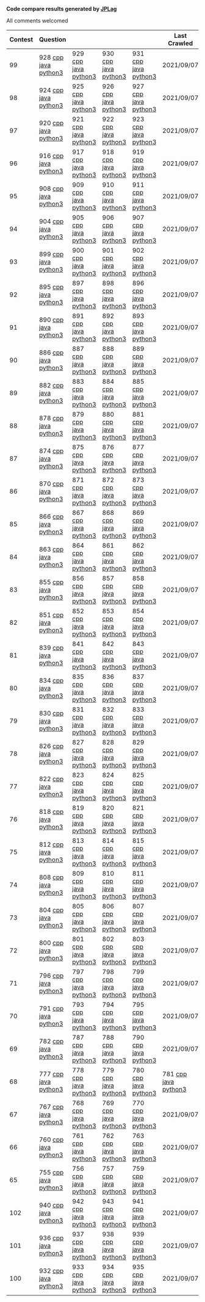 **Code compare results generated by [JPLag](https://github.com/jplag/jplag)**

All comments welcomed

|Contest|Question||||Last Crawled|
|-|-|-|-|-|-|
|99|928 [cpp](https://feiteng-gcp.github.io/leetcode_contest/JPLAGResult/99/cppResult/928/index.html) [java](https://feiteng-gcp.github.io/leetcode_contest/JPLAGResult/99/javaResult/928/index.html) [python3](https://feiteng-gcp.github.io/leetcode_contest/JPLAGResult/99/python3Result/928/index.html)|929 [cpp](https://feiteng-gcp.github.io/leetcode_contest/JPLAGResult/99/cppResult/929/index.html) [java](https://feiteng-gcp.github.io/leetcode_contest/JPLAGResult/99/javaResult/929/index.html) [python3](https://feiteng-gcp.github.io/leetcode_contest/JPLAGResult/99/python3Result/929/index.html)|930 [cpp](https://feiteng-gcp.github.io/leetcode_contest/JPLAGResult/99/cppResult/930/index.html) [java](https://feiteng-gcp.github.io/leetcode_contest/JPLAGResult/99/javaResult/930/index.html) [python3](https://feiteng-gcp.github.io/leetcode_contest/JPLAGResult/99/python3Result/930/index.html)|931 [cpp](https://feiteng-gcp.github.io/leetcode_contest/JPLAGResult/99/cppResult/931/index.html) [java](https://feiteng-gcp.github.io/leetcode_contest/JPLAGResult/99/javaResult/931/index.html) [python3](https://feiteng-gcp.github.io/leetcode_contest/JPLAGResult/99/python3Result/931/index.html)|2021/09/07|
|98|924 [cpp](https://feiteng-gcp.github.io/leetcode_contest/JPLAGResult/98/cppResult/924/index.html) [java](https://feiteng-gcp.github.io/leetcode_contest/JPLAGResult/98/javaResult/924/index.html) [python3](https://feiteng-gcp.github.io/leetcode_contest/JPLAGResult/98/python3Result/924/index.html)|925 [cpp](https://feiteng-gcp.github.io/leetcode_contest/JPLAGResult/98/cppResult/925/index.html) [java](https://feiteng-gcp.github.io/leetcode_contest/JPLAGResult/98/javaResult/925/index.html) [python3](https://feiteng-gcp.github.io/leetcode_contest/JPLAGResult/98/python3Result/925/index.html)|926 [cpp](https://feiteng-gcp.github.io/leetcode_contest/JPLAGResult/98/cppResult/926/index.html) [java](https://feiteng-gcp.github.io/leetcode_contest/JPLAGResult/98/javaResult/926/index.html) [python3](https://feiteng-gcp.github.io/leetcode_contest/JPLAGResult/98/python3Result/926/index.html)|927 [cpp](https://feiteng-gcp.github.io/leetcode_contest/JPLAGResult/98/cppResult/927/index.html) [java](https://feiteng-gcp.github.io/leetcode_contest/JPLAGResult/98/javaResult/927/index.html) [python3](https://feiteng-gcp.github.io/leetcode_contest/JPLAGResult/98/python3Result/927/index.html)|2021/09/07|
|97|920 [cpp](https://feiteng-gcp.github.io/leetcode_contest/JPLAGResult/97/cppResult/920/index.html) [java](https://feiteng-gcp.github.io/leetcode_contest/JPLAGResult/97/javaResult/920/index.html) [python3](https://feiteng-gcp.github.io/leetcode_contest/JPLAGResult/97/python3Result/920/index.html)|921 [cpp](https://feiteng-gcp.github.io/leetcode_contest/JPLAGResult/97/cppResult/921/index.html) [java](https://feiteng-gcp.github.io/leetcode_contest/JPLAGResult/97/javaResult/921/index.html) [python3](https://feiteng-gcp.github.io/leetcode_contest/JPLAGResult/97/python3Result/921/index.html)|922 [cpp](https://feiteng-gcp.github.io/leetcode_contest/JPLAGResult/97/cppResult/922/index.html) [java](https://feiteng-gcp.github.io/leetcode_contest/JPLAGResult/97/javaResult/922/index.html) [python3](https://feiteng-gcp.github.io/leetcode_contest/JPLAGResult/97/python3Result/922/index.html)|923 [cpp](https://feiteng-gcp.github.io/leetcode_contest/JPLAGResult/97/cppResult/923/index.html) [java](https://feiteng-gcp.github.io/leetcode_contest/JPLAGResult/97/javaResult/923/index.html) [python3](https://feiteng-gcp.github.io/leetcode_contest/JPLAGResult/97/python3Result/923/index.html)|2021/09/07|
|96|916 [cpp](https://feiteng-gcp.github.io/leetcode_contest/JPLAGResult/96/cppResult/916/index.html) [java](https://feiteng-gcp.github.io/leetcode_contest/JPLAGResult/96/javaResult/916/index.html) [python3](https://feiteng-gcp.github.io/leetcode_contest/JPLAGResult/96/python3Result/916/index.html)|917 [cpp](https://feiteng-gcp.github.io/leetcode_contest/JPLAGResult/96/cppResult/917/index.html) [java](https://feiteng-gcp.github.io/leetcode_contest/JPLAGResult/96/javaResult/917/index.html) [python3](https://feiteng-gcp.github.io/leetcode_contest/JPLAGResult/96/python3Result/917/index.html)|918 [cpp](https://feiteng-gcp.github.io/leetcode_contest/JPLAGResult/96/cppResult/918/index.html) [java](https://feiteng-gcp.github.io/leetcode_contest/JPLAGResult/96/javaResult/918/index.html) [python3](https://feiteng-gcp.github.io/leetcode_contest/JPLAGResult/96/python3Result/918/index.html)|919 [cpp](https://feiteng-gcp.github.io/leetcode_contest/JPLAGResult/96/cppResult/919/index.html) [java](https://feiteng-gcp.github.io/leetcode_contest/JPLAGResult/96/javaResult/919/index.html) [python3](https://feiteng-gcp.github.io/leetcode_contest/JPLAGResult/96/python3Result/919/index.html)|2021/09/07|
|95|908 [cpp](https://feiteng-gcp.github.io/leetcode_contest/JPLAGResult/95/cppResult/908/index.html) [java](https://feiteng-gcp.github.io/leetcode_contest/JPLAGResult/95/javaResult/908/index.html) [python3](https://feiteng-gcp.github.io/leetcode_contest/JPLAGResult/95/python3Result/908/index.html)|909 [cpp](https://feiteng-gcp.github.io/leetcode_contest/JPLAGResult/95/cppResult/909/index.html) [java](https://feiteng-gcp.github.io/leetcode_contest/JPLAGResult/95/javaResult/909/index.html) [python3](https://feiteng-gcp.github.io/leetcode_contest/JPLAGResult/95/python3Result/909/index.html)|910 [cpp](https://feiteng-gcp.github.io/leetcode_contest/JPLAGResult/95/cppResult/910/index.html) [java](https://feiteng-gcp.github.io/leetcode_contest/JPLAGResult/95/javaResult/910/index.html) [python3](https://feiteng-gcp.github.io/leetcode_contest/JPLAGResult/95/python3Result/910/index.html)|911 [cpp](https://feiteng-gcp.github.io/leetcode_contest/JPLAGResult/95/cppResult/911/index.html) [java](https://feiteng-gcp.github.io/leetcode_contest/JPLAGResult/95/javaResult/911/index.html) [python3](https://feiteng-gcp.github.io/leetcode_contest/JPLAGResult/95/python3Result/911/index.html)|2021/09/07|
|94|904 [cpp](https://feiteng-gcp.github.io/leetcode_contest/JPLAGResult/94/cppResult/904/index.html) [java](https://feiteng-gcp.github.io/leetcode_contest/JPLAGResult/94/javaResult/904/index.html) [python3](https://feiteng-gcp.github.io/leetcode_contest/JPLAGResult/94/python3Result/904/index.html)|905 [cpp](https://feiteng-gcp.github.io/leetcode_contest/JPLAGResult/94/cppResult/905/index.html) [java](https://feiteng-gcp.github.io/leetcode_contest/JPLAGResult/94/javaResult/905/index.html) [python3](https://feiteng-gcp.github.io/leetcode_contest/JPLAGResult/94/python3Result/905/index.html)|906 [cpp](https://feiteng-gcp.github.io/leetcode_contest/JPLAGResult/94/cppResult/906/index.html) [java](https://feiteng-gcp.github.io/leetcode_contest/JPLAGResult/94/javaResult/906/index.html) [python3](https://feiteng-gcp.github.io/leetcode_contest/JPLAGResult/94/python3Result/906/index.html)|907 [cpp](https://feiteng-gcp.github.io/leetcode_contest/JPLAGResult/94/cppResult/907/index.html) [java](https://feiteng-gcp.github.io/leetcode_contest/JPLAGResult/94/javaResult/907/index.html) [python3](https://feiteng-gcp.github.io/leetcode_contest/JPLAGResult/94/python3Result/907/index.html)|2021/09/07|
|93|899 [cpp](https://feiteng-gcp.github.io/leetcode_contest/JPLAGResult/93/cppResult/899/index.html) [java](https://feiteng-gcp.github.io/leetcode_contest/JPLAGResult/93/javaResult/899/index.html) [python3](https://feiteng-gcp.github.io/leetcode_contest/JPLAGResult/93/python3Result/899/index.html)|900 [cpp](https://feiteng-gcp.github.io/leetcode_contest/JPLAGResult/93/cppResult/900/index.html) [java](https://feiteng-gcp.github.io/leetcode_contest/JPLAGResult/93/javaResult/900/index.html) [python3](https://feiteng-gcp.github.io/leetcode_contest/JPLAGResult/93/python3Result/900/index.html)|901 [cpp](https://feiteng-gcp.github.io/leetcode_contest/JPLAGResult/93/cppResult/901/index.html) [java](https://feiteng-gcp.github.io/leetcode_contest/JPLAGResult/93/javaResult/901/index.html) [python3](https://feiteng-gcp.github.io/leetcode_contest/JPLAGResult/93/python3Result/901/index.html)|902 [cpp](https://feiteng-gcp.github.io/leetcode_contest/JPLAGResult/93/cppResult/902/index.html) [java](https://feiteng-gcp.github.io/leetcode_contest/JPLAGResult/93/javaResult/902/index.html) [python3](https://feiteng-gcp.github.io/leetcode_contest/JPLAGResult/93/python3Result/902/index.html)|2021/09/07|
|92|895 [cpp](https://feiteng-gcp.github.io/leetcode_contest/JPLAGResult/92/cppResult/895/index.html) [java](https://feiteng-gcp.github.io/leetcode_contest/JPLAGResult/92/javaResult/895/index.html) [python3](https://feiteng-gcp.github.io/leetcode_contest/JPLAGResult/92/python3Result/895/index.html)|897 [cpp](https://feiteng-gcp.github.io/leetcode_contest/JPLAGResult/92/cppResult/897/index.html) [java](https://feiteng-gcp.github.io/leetcode_contest/JPLAGResult/92/javaResult/897/index.html) [python3](https://feiteng-gcp.github.io/leetcode_contest/JPLAGResult/92/python3Result/897/index.html)|898 [cpp](https://feiteng-gcp.github.io/leetcode_contest/JPLAGResult/92/cppResult/898/index.html) [java](https://feiteng-gcp.github.io/leetcode_contest/JPLAGResult/92/javaResult/898/index.html) [python3](https://feiteng-gcp.github.io/leetcode_contest/JPLAGResult/92/python3Result/898/index.html)|896 [cpp](https://feiteng-gcp.github.io/leetcode_contest/JPLAGResult/92/cppResult/896/index.html) [java](https://feiteng-gcp.github.io/leetcode_contest/JPLAGResult/92/javaResult/896/index.html) [python3](https://feiteng-gcp.github.io/leetcode_contest/JPLAGResult/92/python3Result/896/index.html)|2021/09/07|
|91|890 [cpp](https://feiteng-gcp.github.io/leetcode_contest/JPLAGResult/91/cppResult/890/index.html) [java](https://feiteng-gcp.github.io/leetcode_contest/JPLAGResult/91/javaResult/890/index.html) [python3](https://feiteng-gcp.github.io/leetcode_contest/JPLAGResult/91/python3Result/890/index.html)|891 [cpp](https://feiteng-gcp.github.io/leetcode_contest/JPLAGResult/91/cppResult/891/index.html) [java](https://feiteng-gcp.github.io/leetcode_contest/JPLAGResult/91/javaResult/891/index.html) [python3](https://feiteng-gcp.github.io/leetcode_contest/JPLAGResult/91/python3Result/891/index.html)|892 [cpp](https://feiteng-gcp.github.io/leetcode_contest/JPLAGResult/91/cppResult/892/index.html) [java](https://feiteng-gcp.github.io/leetcode_contest/JPLAGResult/91/javaResult/892/index.html) [python3](https://feiteng-gcp.github.io/leetcode_contest/JPLAGResult/91/python3Result/892/index.html)|893 [cpp](https://feiteng-gcp.github.io/leetcode_contest/JPLAGResult/91/cppResult/893/index.html) [java](https://feiteng-gcp.github.io/leetcode_contest/JPLAGResult/91/javaResult/893/index.html) [python3](https://feiteng-gcp.github.io/leetcode_contest/JPLAGResult/91/python3Result/893/index.html)|2021/09/07|
|90|886 [cpp](https://feiteng-gcp.github.io/leetcode_contest/JPLAGResult/90/cppResult/886/index.html) [java](https://feiteng-gcp.github.io/leetcode_contest/JPLAGResult/90/javaResult/886/index.html) [python3](https://feiteng-gcp.github.io/leetcode_contest/JPLAGResult/90/python3Result/886/index.html)|887 [cpp](https://feiteng-gcp.github.io/leetcode_contest/JPLAGResult/90/cppResult/887/index.html) [java](https://feiteng-gcp.github.io/leetcode_contest/JPLAGResult/90/javaResult/887/index.html) [python3](https://feiteng-gcp.github.io/leetcode_contest/JPLAGResult/90/python3Result/887/index.html)|888 [cpp](https://feiteng-gcp.github.io/leetcode_contest/JPLAGResult/90/cppResult/888/index.html) [java](https://feiteng-gcp.github.io/leetcode_contest/JPLAGResult/90/javaResult/888/index.html) [python3](https://feiteng-gcp.github.io/leetcode_contest/JPLAGResult/90/python3Result/888/index.html)|889 [cpp](https://feiteng-gcp.github.io/leetcode_contest/JPLAGResult/90/cppResult/889/index.html) [java](https://feiteng-gcp.github.io/leetcode_contest/JPLAGResult/90/javaResult/889/index.html) [python3](https://feiteng-gcp.github.io/leetcode_contest/JPLAGResult/90/python3Result/889/index.html)|2021/09/07|
|89|882 [cpp](https://feiteng-gcp.github.io/leetcode_contest/JPLAGResult/89/cppResult/882/index.html) [java](https://feiteng-gcp.github.io/leetcode_contest/JPLAGResult/89/javaResult/882/index.html) [python3](https://feiteng-gcp.github.io/leetcode_contest/JPLAGResult/89/python3Result/882/index.html)|883 [cpp](https://feiteng-gcp.github.io/leetcode_contest/JPLAGResult/89/cppResult/883/index.html) [java](https://feiteng-gcp.github.io/leetcode_contest/JPLAGResult/89/javaResult/883/index.html) [python3](https://feiteng-gcp.github.io/leetcode_contest/JPLAGResult/89/python3Result/883/index.html)|884 [cpp](https://feiteng-gcp.github.io/leetcode_contest/JPLAGResult/89/cppResult/884/index.html) [java](https://feiteng-gcp.github.io/leetcode_contest/JPLAGResult/89/javaResult/884/index.html) [python3](https://feiteng-gcp.github.io/leetcode_contest/JPLAGResult/89/python3Result/884/index.html)|885 [cpp](https://feiteng-gcp.github.io/leetcode_contest/JPLAGResult/89/cppResult/885/index.html) [java](https://feiteng-gcp.github.io/leetcode_contest/JPLAGResult/89/javaResult/885/index.html) [python3](https://feiteng-gcp.github.io/leetcode_contest/JPLAGResult/89/python3Result/885/index.html)|2021/09/07|
|88|878 [cpp](https://feiteng-gcp.github.io/leetcode_contest/JPLAGResult/88/cppResult/878/index.html) [java](https://feiteng-gcp.github.io/leetcode_contest/JPLAGResult/88/javaResult/878/index.html) [python3](https://feiteng-gcp.github.io/leetcode_contest/JPLAGResult/88/python3Result/878/index.html)|879 [cpp](https://feiteng-gcp.github.io/leetcode_contest/JPLAGResult/88/cppResult/879/index.html) [java](https://feiteng-gcp.github.io/leetcode_contest/JPLAGResult/88/javaResult/879/index.html) [python3](https://feiteng-gcp.github.io/leetcode_contest/JPLAGResult/88/python3Result/879/index.html)|880 [cpp](https://feiteng-gcp.github.io/leetcode_contest/JPLAGResult/88/cppResult/880/index.html) [java](https://feiteng-gcp.github.io/leetcode_contest/JPLAGResult/88/javaResult/880/index.html) [python3](https://feiteng-gcp.github.io/leetcode_contest/JPLAGResult/88/python3Result/880/index.html)|881 [cpp](https://feiteng-gcp.github.io/leetcode_contest/JPLAGResult/88/cppResult/881/index.html) [java](https://feiteng-gcp.github.io/leetcode_contest/JPLAGResult/88/javaResult/881/index.html) [python3](https://feiteng-gcp.github.io/leetcode_contest/JPLAGResult/88/python3Result/881/index.html)|2021/09/07|
|87|874 [cpp](https://feiteng-gcp.github.io/leetcode_contest/JPLAGResult/87/cppResult/874/index.html) [java](https://feiteng-gcp.github.io/leetcode_contest/JPLAGResult/87/javaResult/874/index.html) [python3](https://feiteng-gcp.github.io/leetcode_contest/JPLAGResult/87/python3Result/874/index.html)|875 [cpp](https://feiteng-gcp.github.io/leetcode_contest/JPLAGResult/87/cppResult/875/index.html) [java](https://feiteng-gcp.github.io/leetcode_contest/JPLAGResult/87/javaResult/875/index.html) [python3](https://feiteng-gcp.github.io/leetcode_contest/JPLAGResult/87/python3Result/875/index.html)|876 [cpp](https://feiteng-gcp.github.io/leetcode_contest/JPLAGResult/87/cppResult/876/index.html) [java](https://feiteng-gcp.github.io/leetcode_contest/JPLAGResult/87/javaResult/876/index.html) [python3](https://feiteng-gcp.github.io/leetcode_contest/JPLAGResult/87/python3Result/876/index.html)|877 [cpp](https://feiteng-gcp.github.io/leetcode_contest/JPLAGResult/87/cppResult/877/index.html) [java](https://feiteng-gcp.github.io/leetcode_contest/JPLAGResult/87/javaResult/877/index.html) [python3](https://feiteng-gcp.github.io/leetcode_contest/JPLAGResult/87/python3Result/877/index.html)|2021/09/07|
|86|870 [cpp](https://feiteng-gcp.github.io/leetcode_contest/JPLAGResult/86/cppResult/870/index.html) [java](https://feiteng-gcp.github.io/leetcode_contest/JPLAGResult/86/javaResult/870/index.html) [python3](https://feiteng-gcp.github.io/leetcode_contest/JPLAGResult/86/python3Result/870/index.html)|871 [cpp](https://feiteng-gcp.github.io/leetcode_contest/JPLAGResult/86/cppResult/871/index.html) [java](https://feiteng-gcp.github.io/leetcode_contest/JPLAGResult/86/javaResult/871/index.html) [python3](https://feiteng-gcp.github.io/leetcode_contest/JPLAGResult/86/python3Result/871/index.html)|872 [cpp](https://feiteng-gcp.github.io/leetcode_contest/JPLAGResult/86/cppResult/872/index.html) [java](https://feiteng-gcp.github.io/leetcode_contest/JPLAGResult/86/javaResult/872/index.html) [python3](https://feiteng-gcp.github.io/leetcode_contest/JPLAGResult/86/python3Result/872/index.html)|873 [cpp](https://feiteng-gcp.github.io/leetcode_contest/JPLAGResult/86/cppResult/873/index.html) [java](https://feiteng-gcp.github.io/leetcode_contest/JPLAGResult/86/javaResult/873/index.html) [python3](https://feiteng-gcp.github.io/leetcode_contest/JPLAGResult/86/python3Result/873/index.html)|2021/09/07|
|85|866 [cpp](https://feiteng-gcp.github.io/leetcode_contest/JPLAGResult/85/cppResult/866/index.html) [java](https://feiteng-gcp.github.io/leetcode_contest/JPLAGResult/85/javaResult/866/index.html) [python3](https://feiteng-gcp.github.io/leetcode_contest/JPLAGResult/85/python3Result/866/index.html)|867 [cpp](https://feiteng-gcp.github.io/leetcode_contest/JPLAGResult/85/cppResult/867/index.html) [java](https://feiteng-gcp.github.io/leetcode_contest/JPLAGResult/85/javaResult/867/index.html) [python3](https://feiteng-gcp.github.io/leetcode_contest/JPLAGResult/85/python3Result/867/index.html)|868 [cpp](https://feiteng-gcp.github.io/leetcode_contest/JPLAGResult/85/cppResult/868/index.html) [java](https://feiteng-gcp.github.io/leetcode_contest/JPLAGResult/85/javaResult/868/index.html) [python3](https://feiteng-gcp.github.io/leetcode_contest/JPLAGResult/85/python3Result/868/index.html)|869 [cpp](https://feiteng-gcp.github.io/leetcode_contest/JPLAGResult/85/cppResult/869/index.html) [java](https://feiteng-gcp.github.io/leetcode_contest/JPLAGResult/85/javaResult/869/index.html) [python3](https://feiteng-gcp.github.io/leetcode_contest/JPLAGResult/85/python3Result/869/index.html)|2021/09/07|
|84|863 [cpp](https://feiteng-gcp.github.io/leetcode_contest/JPLAGResult/84/cppResult/863/index.html) [java](https://feiteng-gcp.github.io/leetcode_contest/JPLAGResult/84/javaResult/863/index.html) [python3](https://feiteng-gcp.github.io/leetcode_contest/JPLAGResult/84/python3Result/863/index.html)|864 [cpp](https://feiteng-gcp.github.io/leetcode_contest/JPLAGResult/84/cppResult/864/index.html) [java](https://feiteng-gcp.github.io/leetcode_contest/JPLAGResult/84/javaResult/864/index.html) [python3](https://feiteng-gcp.github.io/leetcode_contest/JPLAGResult/84/python3Result/864/index.html)|861 [cpp](https://feiteng-gcp.github.io/leetcode_contest/JPLAGResult/84/cppResult/861/index.html) [java](https://feiteng-gcp.github.io/leetcode_contest/JPLAGResult/84/javaResult/861/index.html) [python3](https://feiteng-gcp.github.io/leetcode_contest/JPLAGResult/84/python3Result/861/index.html)|862 [cpp](https://feiteng-gcp.github.io/leetcode_contest/JPLAGResult/84/cppResult/862/index.html) [java](https://feiteng-gcp.github.io/leetcode_contest/JPLAGResult/84/javaResult/862/index.html) [python3](https://feiteng-gcp.github.io/leetcode_contest/JPLAGResult/84/python3Result/862/index.html)|2021/09/07|
|83|855 [cpp](https://feiteng-gcp.github.io/leetcode_contest/JPLAGResult/83/cppResult/855/index.html) [java](https://feiteng-gcp.github.io/leetcode_contest/JPLAGResult/83/javaResult/855/index.html) [python3](https://feiteng-gcp.github.io/leetcode_contest/JPLAGResult/83/python3Result/855/index.html)|856 [cpp](https://feiteng-gcp.github.io/leetcode_contest/JPLAGResult/83/cppResult/856/index.html) [java](https://feiteng-gcp.github.io/leetcode_contest/JPLAGResult/83/javaResult/856/index.html) [python3](https://feiteng-gcp.github.io/leetcode_contest/JPLAGResult/83/python3Result/856/index.html)|857 [cpp](https://feiteng-gcp.github.io/leetcode_contest/JPLAGResult/83/cppResult/857/index.html) [java](https://feiteng-gcp.github.io/leetcode_contest/JPLAGResult/83/javaResult/857/index.html) [python3](https://feiteng-gcp.github.io/leetcode_contest/JPLAGResult/83/python3Result/857/index.html)|858 [cpp](https://feiteng-gcp.github.io/leetcode_contest/JPLAGResult/83/cppResult/858/index.html) [java](https://feiteng-gcp.github.io/leetcode_contest/JPLAGResult/83/javaResult/858/index.html) [python3](https://feiteng-gcp.github.io/leetcode_contest/JPLAGResult/83/python3Result/858/index.html)|2021/09/07|
|82|851 [cpp](https://feiteng-gcp.github.io/leetcode_contest/JPLAGResult/82/cppResult/851/index.html) [java](https://feiteng-gcp.github.io/leetcode_contest/JPLAGResult/82/javaResult/851/index.html) [python3](https://feiteng-gcp.github.io/leetcode_contest/JPLAGResult/82/python3Result/851/index.html)|852 [cpp](https://feiteng-gcp.github.io/leetcode_contest/JPLAGResult/82/cppResult/852/index.html) [java](https://feiteng-gcp.github.io/leetcode_contest/JPLAGResult/82/javaResult/852/index.html) [python3](https://feiteng-gcp.github.io/leetcode_contest/JPLAGResult/82/python3Result/852/index.html)|853 [cpp](https://feiteng-gcp.github.io/leetcode_contest/JPLAGResult/82/cppResult/853/index.html) [java](https://feiteng-gcp.github.io/leetcode_contest/JPLAGResult/82/javaResult/853/index.html) [python3](https://feiteng-gcp.github.io/leetcode_contest/JPLAGResult/82/python3Result/853/index.html)|854 [cpp](https://feiteng-gcp.github.io/leetcode_contest/JPLAGResult/82/cppResult/854/index.html) [java](https://feiteng-gcp.github.io/leetcode_contest/JPLAGResult/82/javaResult/854/index.html) [python3](https://feiteng-gcp.github.io/leetcode_contest/JPLAGResult/82/python3Result/854/index.html)|2021/09/07|
|81|839 [cpp](https://feiteng-gcp.github.io/leetcode_contest/JPLAGResult/81/cppResult/839/index.html) [java](https://feiteng-gcp.github.io/leetcode_contest/JPLAGResult/81/javaResult/839/index.html) [python3](https://feiteng-gcp.github.io/leetcode_contest/JPLAGResult/81/python3Result/839/index.html)|841 [cpp](https://feiteng-gcp.github.io/leetcode_contest/JPLAGResult/81/cppResult/841/index.html) [java](https://feiteng-gcp.github.io/leetcode_contest/JPLAGResult/81/javaResult/841/index.html) [python3](https://feiteng-gcp.github.io/leetcode_contest/JPLAGResult/81/python3Result/841/index.html)|842 [cpp](https://feiteng-gcp.github.io/leetcode_contest/JPLAGResult/81/cppResult/842/index.html) [java](https://feiteng-gcp.github.io/leetcode_contest/JPLAGResult/81/javaResult/842/index.html) [python3](https://feiteng-gcp.github.io/leetcode_contest/JPLAGResult/81/python3Result/842/index.html)|843 [cpp](https://feiteng-gcp.github.io/leetcode_contest/JPLAGResult/81/cppResult/843/index.html) [java](https://feiteng-gcp.github.io/leetcode_contest/JPLAGResult/81/javaResult/843/index.html) [python3](https://feiteng-gcp.github.io/leetcode_contest/JPLAGResult/81/python3Result/843/index.html)|2021/09/07|
|80|834 [cpp](https://feiteng-gcp.github.io/leetcode_contest/JPLAGResult/80/cppResult/834/index.html) [java](https://feiteng-gcp.github.io/leetcode_contest/JPLAGResult/80/javaResult/834/index.html) [python3](https://feiteng-gcp.github.io/leetcode_contest/JPLAGResult/80/python3Result/834/index.html)|835 [cpp](https://feiteng-gcp.github.io/leetcode_contest/JPLAGResult/80/cppResult/835/index.html) [java](https://feiteng-gcp.github.io/leetcode_contest/JPLAGResult/80/javaResult/835/index.html) [python3](https://feiteng-gcp.github.io/leetcode_contest/JPLAGResult/80/python3Result/835/index.html)|836 [cpp](https://feiteng-gcp.github.io/leetcode_contest/JPLAGResult/80/cppResult/836/index.html) [java](https://feiteng-gcp.github.io/leetcode_contest/JPLAGResult/80/javaResult/836/index.html) [python3](https://feiteng-gcp.github.io/leetcode_contest/JPLAGResult/80/python3Result/836/index.html)|837 [cpp](https://feiteng-gcp.github.io/leetcode_contest/JPLAGResult/80/cppResult/837/index.html) [java](https://feiteng-gcp.github.io/leetcode_contest/JPLAGResult/80/javaResult/837/index.html) [python3](https://feiteng-gcp.github.io/leetcode_contest/JPLAGResult/80/python3Result/837/index.html)|2021/09/07|
|79|830 [cpp](https://feiteng-gcp.github.io/leetcode_contest/JPLAGResult/79/cppResult/830/index.html) [java](https://feiteng-gcp.github.io/leetcode_contest/JPLAGResult/79/javaResult/830/index.html) [python3](https://feiteng-gcp.github.io/leetcode_contest/JPLAGResult/79/python3Result/830/index.html)|831 [cpp](https://feiteng-gcp.github.io/leetcode_contest/JPLAGResult/79/cppResult/831/index.html) [java](https://feiteng-gcp.github.io/leetcode_contest/JPLAGResult/79/javaResult/831/index.html) [python3](https://feiteng-gcp.github.io/leetcode_contest/JPLAGResult/79/python3Result/831/index.html)|832 [cpp](https://feiteng-gcp.github.io/leetcode_contest/JPLAGResult/79/cppResult/832/index.html) [java](https://feiteng-gcp.github.io/leetcode_contest/JPLAGResult/79/javaResult/832/index.html) [python3](https://feiteng-gcp.github.io/leetcode_contest/JPLAGResult/79/python3Result/832/index.html)|833 [cpp](https://feiteng-gcp.github.io/leetcode_contest/JPLAGResult/79/cppResult/833/index.html) [java](https://feiteng-gcp.github.io/leetcode_contest/JPLAGResult/79/javaResult/833/index.html) [python3](https://feiteng-gcp.github.io/leetcode_contest/JPLAGResult/79/python3Result/833/index.html)|2021/09/07|
|78|826 [cpp](https://feiteng-gcp.github.io/leetcode_contest/JPLAGResult/78/cppResult/826/index.html) [java](https://feiteng-gcp.github.io/leetcode_contest/JPLAGResult/78/javaResult/826/index.html) [python3](https://feiteng-gcp.github.io/leetcode_contest/JPLAGResult/78/python3Result/826/index.html)|827 [cpp](https://feiteng-gcp.github.io/leetcode_contest/JPLAGResult/78/cppResult/827/index.html) [java](https://feiteng-gcp.github.io/leetcode_contest/JPLAGResult/78/javaResult/827/index.html) [python3](https://feiteng-gcp.github.io/leetcode_contest/JPLAGResult/78/python3Result/827/index.html)|828 [cpp](https://feiteng-gcp.github.io/leetcode_contest/JPLAGResult/78/cppResult/828/index.html) [java](https://feiteng-gcp.github.io/leetcode_contest/JPLAGResult/78/javaResult/828/index.html) [python3](https://feiteng-gcp.github.io/leetcode_contest/JPLAGResult/78/python3Result/828/index.html)|829 [cpp](https://feiteng-gcp.github.io/leetcode_contest/JPLAGResult/78/cppResult/829/index.html) [java](https://feiteng-gcp.github.io/leetcode_contest/JPLAGResult/78/javaResult/829/index.html) [python3](https://feiteng-gcp.github.io/leetcode_contest/JPLAGResult/78/python3Result/829/index.html)|2021/09/07|
|77|822 [cpp](https://feiteng-gcp.github.io/leetcode_contest/JPLAGResult/77/cppResult/822/index.html) [java](https://feiteng-gcp.github.io/leetcode_contest/JPLAGResult/77/javaResult/822/index.html) [python3](https://feiteng-gcp.github.io/leetcode_contest/JPLAGResult/77/python3Result/822/index.html)|823 [cpp](https://feiteng-gcp.github.io/leetcode_contest/JPLAGResult/77/cppResult/823/index.html) [java](https://feiteng-gcp.github.io/leetcode_contest/JPLAGResult/77/javaResult/823/index.html) [python3](https://feiteng-gcp.github.io/leetcode_contest/JPLAGResult/77/python3Result/823/index.html)|824 [cpp](https://feiteng-gcp.github.io/leetcode_contest/JPLAGResult/77/cppResult/824/index.html) [java](https://feiteng-gcp.github.io/leetcode_contest/JPLAGResult/77/javaResult/824/index.html) [python3](https://feiteng-gcp.github.io/leetcode_contest/JPLAGResult/77/python3Result/824/index.html)|825 [cpp](https://feiteng-gcp.github.io/leetcode_contest/JPLAGResult/77/cppResult/825/index.html) [java](https://feiteng-gcp.github.io/leetcode_contest/JPLAGResult/77/javaResult/825/index.html) [python3](https://feiteng-gcp.github.io/leetcode_contest/JPLAGResult/77/python3Result/825/index.html)|2021/09/07|
|76|818 [cpp](https://feiteng-gcp.github.io/leetcode_contest/JPLAGResult/76/cppResult/818/index.html) [java](https://feiteng-gcp.github.io/leetcode_contest/JPLAGResult/76/javaResult/818/index.html) [python3](https://feiteng-gcp.github.io/leetcode_contest/JPLAGResult/76/python3Result/818/index.html)|819 [cpp](https://feiteng-gcp.github.io/leetcode_contest/JPLAGResult/76/cppResult/819/index.html) [java](https://feiteng-gcp.github.io/leetcode_contest/JPLAGResult/76/javaResult/819/index.html) [python3](https://feiteng-gcp.github.io/leetcode_contest/JPLAGResult/76/python3Result/819/index.html)|820 [cpp](https://feiteng-gcp.github.io/leetcode_contest/JPLAGResult/76/cppResult/820/index.html) [java](https://feiteng-gcp.github.io/leetcode_contest/JPLAGResult/76/javaResult/820/index.html) [python3](https://feiteng-gcp.github.io/leetcode_contest/JPLAGResult/76/python3Result/820/index.html)|821 [cpp](https://feiteng-gcp.github.io/leetcode_contest/JPLAGResult/76/cppResult/821/index.html) [java](https://feiteng-gcp.github.io/leetcode_contest/JPLAGResult/76/javaResult/821/index.html) [python3](https://feiteng-gcp.github.io/leetcode_contest/JPLAGResult/76/python3Result/821/index.html)|2021/09/07|
|75|812 [cpp](https://feiteng-gcp.github.io/leetcode_contest/JPLAGResult/75/cppResult/812/index.html) [java](https://feiteng-gcp.github.io/leetcode_contest/JPLAGResult/75/javaResult/812/index.html) [python3](https://feiteng-gcp.github.io/leetcode_contest/JPLAGResult/75/python3Result/812/index.html)|813 [cpp](https://feiteng-gcp.github.io/leetcode_contest/JPLAGResult/75/cppResult/813/index.html) [java](https://feiteng-gcp.github.io/leetcode_contest/JPLAGResult/75/javaResult/813/index.html) [python3](https://feiteng-gcp.github.io/leetcode_contest/JPLAGResult/75/python3Result/813/index.html)|814 [cpp](https://feiteng-gcp.github.io/leetcode_contest/JPLAGResult/75/cppResult/814/index.html) [java](https://feiteng-gcp.github.io/leetcode_contest/JPLAGResult/75/javaResult/814/index.html) [python3](https://feiteng-gcp.github.io/leetcode_contest/JPLAGResult/75/python3Result/814/index.html)|815 [cpp](https://feiteng-gcp.github.io/leetcode_contest/JPLAGResult/75/cppResult/815/index.html) [java](https://feiteng-gcp.github.io/leetcode_contest/JPLAGResult/75/javaResult/815/index.html) [python3](https://feiteng-gcp.github.io/leetcode_contest/JPLAGResult/75/python3Result/815/index.html)|2021/09/07|
|74|808 [cpp](https://feiteng-gcp.github.io/leetcode_contest/JPLAGResult/74/cppResult/808/index.html) [java](https://feiteng-gcp.github.io/leetcode_contest/JPLAGResult/74/javaResult/808/index.html) [python3](https://feiteng-gcp.github.io/leetcode_contest/JPLAGResult/74/python3Result/808/index.html)|809 [cpp](https://feiteng-gcp.github.io/leetcode_contest/JPLAGResult/74/cppResult/809/index.html) [java](https://feiteng-gcp.github.io/leetcode_contest/JPLAGResult/74/javaResult/809/index.html) [python3](https://feiteng-gcp.github.io/leetcode_contest/JPLAGResult/74/python3Result/809/index.html)|810 [cpp](https://feiteng-gcp.github.io/leetcode_contest/JPLAGResult/74/cppResult/810/index.html) [java](https://feiteng-gcp.github.io/leetcode_contest/JPLAGResult/74/javaResult/810/index.html) [python3](https://feiteng-gcp.github.io/leetcode_contest/JPLAGResult/74/python3Result/810/index.html)|811 [cpp](https://feiteng-gcp.github.io/leetcode_contest/JPLAGResult/74/cppResult/811/index.html) [java](https://feiteng-gcp.github.io/leetcode_contest/JPLAGResult/74/javaResult/811/index.html) [python3](https://feiteng-gcp.github.io/leetcode_contest/JPLAGResult/74/python3Result/811/index.html)|2021/09/07|
|73|804 [cpp](https://feiteng-gcp.github.io/leetcode_contest/JPLAGResult/73/cppResult/804/index.html) [java](https://feiteng-gcp.github.io/leetcode_contest/JPLAGResult/73/javaResult/804/index.html) [python3](https://feiteng-gcp.github.io/leetcode_contest/JPLAGResult/73/python3Result/804/index.html)|805 [cpp](https://feiteng-gcp.github.io/leetcode_contest/JPLAGResult/73/cppResult/805/index.html) [java](https://feiteng-gcp.github.io/leetcode_contest/JPLAGResult/73/javaResult/805/index.html) [python3](https://feiteng-gcp.github.io/leetcode_contest/JPLAGResult/73/python3Result/805/index.html)|806 [cpp](https://feiteng-gcp.github.io/leetcode_contest/JPLAGResult/73/cppResult/806/index.html) [java](https://feiteng-gcp.github.io/leetcode_contest/JPLAGResult/73/javaResult/806/index.html) [python3](https://feiteng-gcp.github.io/leetcode_contest/JPLAGResult/73/python3Result/806/index.html)|807 [cpp](https://feiteng-gcp.github.io/leetcode_contest/JPLAGResult/73/cppResult/807/index.html) [java](https://feiteng-gcp.github.io/leetcode_contest/JPLAGResult/73/javaResult/807/index.html) [python3](https://feiteng-gcp.github.io/leetcode_contest/JPLAGResult/73/python3Result/807/index.html)|2021/09/07|
|72|800 [cpp](https://feiteng-gcp.github.io/leetcode_contest/JPLAGResult/72/cppResult/800/index.html) [java](https://feiteng-gcp.github.io/leetcode_contest/JPLAGResult/72/javaResult/800/index.html) [python3](https://feiteng-gcp.github.io/leetcode_contest/JPLAGResult/72/python3Result/800/index.html)|801 [cpp](https://feiteng-gcp.github.io/leetcode_contest/JPLAGResult/72/cppResult/801/index.html) [java](https://feiteng-gcp.github.io/leetcode_contest/JPLAGResult/72/javaResult/801/index.html) [python3](https://feiteng-gcp.github.io/leetcode_contest/JPLAGResult/72/python3Result/801/index.html)|802 [cpp](https://feiteng-gcp.github.io/leetcode_contest/JPLAGResult/72/cppResult/802/index.html) [java](https://feiteng-gcp.github.io/leetcode_contest/JPLAGResult/72/javaResult/802/index.html) [python3](https://feiteng-gcp.github.io/leetcode_contest/JPLAGResult/72/python3Result/802/index.html)|803 [cpp](https://feiteng-gcp.github.io/leetcode_contest/JPLAGResult/72/cppResult/803/index.html) [java](https://feiteng-gcp.github.io/leetcode_contest/JPLAGResult/72/javaResult/803/index.html) [python3](https://feiteng-gcp.github.io/leetcode_contest/JPLAGResult/72/python3Result/803/index.html)|2021/09/07|
|71|796 [cpp](https://feiteng-gcp.github.io/leetcode_contest/JPLAGResult/71/cppResult/796/index.html) [java](https://feiteng-gcp.github.io/leetcode_contest/JPLAGResult/71/javaResult/796/index.html) [python3](https://feiteng-gcp.github.io/leetcode_contest/JPLAGResult/71/python3Result/796/index.html)|797 [cpp](https://feiteng-gcp.github.io/leetcode_contest/JPLAGResult/71/cppResult/797/index.html) [java](https://feiteng-gcp.github.io/leetcode_contest/JPLAGResult/71/javaResult/797/index.html) [python3](https://feiteng-gcp.github.io/leetcode_contest/JPLAGResult/71/python3Result/797/index.html)|798 [cpp](https://feiteng-gcp.github.io/leetcode_contest/JPLAGResult/71/cppResult/798/index.html) [java](https://feiteng-gcp.github.io/leetcode_contest/JPLAGResult/71/javaResult/798/index.html) [python3](https://feiteng-gcp.github.io/leetcode_contest/JPLAGResult/71/python3Result/798/index.html)|799 [cpp](https://feiteng-gcp.github.io/leetcode_contest/JPLAGResult/71/cppResult/799/index.html) [java](https://feiteng-gcp.github.io/leetcode_contest/JPLAGResult/71/javaResult/799/index.html) [python3](https://feiteng-gcp.github.io/leetcode_contest/JPLAGResult/71/python3Result/799/index.html)|2021/09/07|
|70|791 [cpp](https://feiteng-gcp.github.io/leetcode_contest/JPLAGResult/70/cppResult/791/index.html) [java](https://feiteng-gcp.github.io/leetcode_contest/JPLAGResult/70/javaResult/791/index.html) [python3](https://feiteng-gcp.github.io/leetcode_contest/JPLAGResult/70/python3Result/791/index.html)|793 [cpp](https://feiteng-gcp.github.io/leetcode_contest/JPLAGResult/70/cppResult/793/index.html) [java](https://feiteng-gcp.github.io/leetcode_contest/JPLAGResult/70/javaResult/793/index.html) [python3](https://feiteng-gcp.github.io/leetcode_contest/JPLAGResult/70/python3Result/793/index.html)|794 [cpp](https://feiteng-gcp.github.io/leetcode_contest/JPLAGResult/70/cppResult/794/index.html) [java](https://feiteng-gcp.github.io/leetcode_contest/JPLAGResult/70/javaResult/794/index.html) [python3](https://feiteng-gcp.github.io/leetcode_contest/JPLAGResult/70/python3Result/794/index.html)|795 [cpp](https://feiteng-gcp.github.io/leetcode_contest/JPLAGResult/70/cppResult/795/index.html) [java](https://feiteng-gcp.github.io/leetcode_contest/JPLAGResult/70/javaResult/795/index.html) [python3](https://feiteng-gcp.github.io/leetcode_contest/JPLAGResult/70/python3Result/795/index.html)|2021/09/07|
|69|782 [cpp](https://feiteng-gcp.github.io/leetcode_contest/JPLAGResult/69/cppResult/782/index.html) [java](https://feiteng-gcp.github.io/leetcode_contest/JPLAGResult/69/javaResult/782/index.html) [python3](https://feiteng-gcp.github.io/leetcode_contest/JPLAGResult/69/python3Result/782/index.html)|787 [cpp](https://feiteng-gcp.github.io/leetcode_contest/JPLAGResult/69/cppResult/787/index.html) [java](https://feiteng-gcp.github.io/leetcode_contest/JPLAGResult/69/javaResult/787/index.html) [python3](https://feiteng-gcp.github.io/leetcode_contest/JPLAGResult/69/python3Result/787/index.html)|788 [cpp](https://feiteng-gcp.github.io/leetcode_contest/JPLAGResult/69/cppResult/788/index.html) [java](https://feiteng-gcp.github.io/leetcode_contest/JPLAGResult/69/javaResult/788/index.html) [python3](https://feiteng-gcp.github.io/leetcode_contest/JPLAGResult/69/python3Result/788/index.html)|790 [cpp](https://feiteng-gcp.github.io/leetcode_contest/JPLAGResult/69/cppResult/790/index.html) [java](https://feiteng-gcp.github.io/leetcode_contest/JPLAGResult/69/javaResult/790/index.html) [python3](https://feiteng-gcp.github.io/leetcode_contest/JPLAGResult/69/python3Result/790/index.html)|2021/09/07|
|68|777 [cpp](https://feiteng-gcp.github.io/leetcode_contest/JPLAGResult/68/cppResult/777/index.html) [java](https://feiteng-gcp.github.io/leetcode_contest/JPLAGResult/68/javaResult/777/index.html) [python3](https://feiteng-gcp.github.io/leetcode_contest/JPLAGResult/68/python3Result/777/index.html)|778 [cpp](https://feiteng-gcp.github.io/leetcode_contest/JPLAGResult/68/cppResult/778/index.html) [java](https://feiteng-gcp.github.io/leetcode_contest/JPLAGResult/68/javaResult/778/index.html) [python3](https://feiteng-gcp.github.io/leetcode_contest/JPLAGResult/68/python3Result/778/index.html)|779 [cpp](https://feiteng-gcp.github.io/leetcode_contest/JPLAGResult/68/cppResult/779/index.html) [java](https://feiteng-gcp.github.io/leetcode_contest/JPLAGResult/68/javaResult/779/index.html) [python3](https://feiteng-gcp.github.io/leetcode_contest/JPLAGResult/68/python3Result/779/index.html)|780 [cpp](https://feiteng-gcp.github.io/leetcode_contest/JPLAGResult/68/cppResult/780/index.html) [java](https://feiteng-gcp.github.io/leetcode_contest/JPLAGResult/68/javaResult/780/index.html) [python3](https://feiteng-gcp.github.io/leetcode_contest/JPLAGResult/68/python3Result/780/index.html)|781 [cpp](https://feiteng-gcp.github.io/leetcode_contest/JPLAGResult/68/cppResult/781/index.html) [java](https://feiteng-gcp.github.io/leetcode_contest/JPLAGResult/68/javaResult/781/index.html) [python3](https://feiteng-gcp.github.io/leetcode_contest/JPLAGResult/68/python3Result/781/index.html)|2021/09/07|
|67|767 [cpp](https://feiteng-gcp.github.io/leetcode_contest/JPLAGResult/67/cppResult/767/index.html) [java](https://feiteng-gcp.github.io/leetcode_contest/JPLAGResult/67/javaResult/767/index.html) [python3](https://feiteng-gcp.github.io/leetcode_contest/JPLAGResult/67/python3Result/767/index.html)|768 [cpp](https://feiteng-gcp.github.io/leetcode_contest/JPLAGResult/67/cppResult/768/index.html) [java](https://feiteng-gcp.github.io/leetcode_contest/JPLAGResult/67/javaResult/768/index.html) [python3](https://feiteng-gcp.github.io/leetcode_contest/JPLAGResult/67/python3Result/768/index.html)|769 [cpp](https://feiteng-gcp.github.io/leetcode_contest/JPLAGResult/67/cppResult/769/index.html) [java](https://feiteng-gcp.github.io/leetcode_contest/JPLAGResult/67/javaResult/769/index.html) [python3](https://feiteng-gcp.github.io/leetcode_contest/JPLAGResult/67/python3Result/769/index.html)|770 [cpp](https://feiteng-gcp.github.io/leetcode_contest/JPLAGResult/67/cppResult/770/index.html) [java](https://feiteng-gcp.github.io/leetcode_contest/JPLAGResult/67/javaResult/770/index.html) [python3](https://feiteng-gcp.github.io/leetcode_contest/JPLAGResult/67/python3Result/770/index.html)|2021/09/07|
|66|760 [cpp](https://feiteng-gcp.github.io/leetcode_contest/JPLAGResult/66/cppResult/760/index.html) [java](https://feiteng-gcp.github.io/leetcode_contest/JPLAGResult/66/javaResult/760/index.html) [python3](https://feiteng-gcp.github.io/leetcode_contest/JPLAGResult/66/python3Result/760/index.html)|761 [cpp](https://feiteng-gcp.github.io/leetcode_contest/JPLAGResult/66/cppResult/761/index.html) [java](https://feiteng-gcp.github.io/leetcode_contest/JPLAGResult/66/javaResult/761/index.html) [python3](https://feiteng-gcp.github.io/leetcode_contest/JPLAGResult/66/python3Result/761/index.html)|762 [cpp](https://feiteng-gcp.github.io/leetcode_contest/JPLAGResult/66/cppResult/762/index.html) [java](https://feiteng-gcp.github.io/leetcode_contest/JPLAGResult/66/javaResult/762/index.html) [python3](https://feiteng-gcp.github.io/leetcode_contest/JPLAGResult/66/python3Result/762/index.html)|763 [cpp](https://feiteng-gcp.github.io/leetcode_contest/JPLAGResult/66/cppResult/763/index.html) [java](https://feiteng-gcp.github.io/leetcode_contest/JPLAGResult/66/javaResult/763/index.html) [python3](https://feiteng-gcp.github.io/leetcode_contest/JPLAGResult/66/python3Result/763/index.html)|2021/09/07|
|65|755 [cpp](https://feiteng-gcp.github.io/leetcode_contest/JPLAGResult/65/cppResult/755/index.html) [java](https://feiteng-gcp.github.io/leetcode_contest/JPLAGResult/65/javaResult/755/index.html) [python3](https://feiteng-gcp.github.io/leetcode_contest/JPLAGResult/65/python3Result/755/index.html)|756 [cpp](https://feiteng-gcp.github.io/leetcode_contest/JPLAGResult/65/cppResult/756/index.html) [java](https://feiteng-gcp.github.io/leetcode_contest/JPLAGResult/65/javaResult/756/index.html) [python3](https://feiteng-gcp.github.io/leetcode_contest/JPLAGResult/65/python3Result/756/index.html)|757 [cpp](https://feiteng-gcp.github.io/leetcode_contest/JPLAGResult/65/cppResult/757/index.html) [java](https://feiteng-gcp.github.io/leetcode_contest/JPLAGResult/65/javaResult/757/index.html) [python3](https://feiteng-gcp.github.io/leetcode_contest/JPLAGResult/65/python3Result/757/index.html)|759 [cpp](https://feiteng-gcp.github.io/leetcode_contest/JPLAGResult/65/cppResult/759/index.html) [java](https://feiteng-gcp.github.io/leetcode_contest/JPLAGResult/65/javaResult/759/index.html) [python3](https://feiteng-gcp.github.io/leetcode_contest/JPLAGResult/65/python3Result/759/index.html)|2021/09/07|
|102|940 [cpp](https://feiteng-gcp.github.io/leetcode_contest/JPLAGResult/102/cppResult/940/index.html) [java](https://feiteng-gcp.github.io/leetcode_contest/JPLAGResult/102/javaResult/940/index.html) [python3](https://feiteng-gcp.github.io/leetcode_contest/JPLAGResult/102/python3Result/940/index.html)|942 [cpp](https://feiteng-gcp.github.io/leetcode_contest/JPLAGResult/102/cppResult/942/index.html) [java](https://feiteng-gcp.github.io/leetcode_contest/JPLAGResult/102/javaResult/942/index.html) [python3](https://feiteng-gcp.github.io/leetcode_contest/JPLAGResult/102/python3Result/942/index.html)|943 [cpp](https://feiteng-gcp.github.io/leetcode_contest/JPLAGResult/102/cppResult/943/index.html) [java](https://feiteng-gcp.github.io/leetcode_contest/JPLAGResult/102/javaResult/943/index.html) [python3](https://feiteng-gcp.github.io/leetcode_contest/JPLAGResult/102/python3Result/943/index.html)|941 [cpp](https://feiteng-gcp.github.io/leetcode_contest/JPLAGResult/102/cppResult/941/index.html) [java](https://feiteng-gcp.github.io/leetcode_contest/JPLAGResult/102/javaResult/941/index.html) [python3](https://feiteng-gcp.github.io/leetcode_contest/JPLAGResult/102/python3Result/941/index.html)|2021/09/07|
|101|936 [cpp](https://feiteng-gcp.github.io/leetcode_contest/JPLAGResult/101/cppResult/936/index.html) [java](https://feiteng-gcp.github.io/leetcode_contest/JPLAGResult/101/javaResult/936/index.html) [python3](https://feiteng-gcp.github.io/leetcode_contest/JPLAGResult/101/python3Result/936/index.html)|937 [cpp](https://feiteng-gcp.github.io/leetcode_contest/JPLAGResult/101/cppResult/937/index.html) [java](https://feiteng-gcp.github.io/leetcode_contest/JPLAGResult/101/javaResult/937/index.html) [python3](https://feiteng-gcp.github.io/leetcode_contest/JPLAGResult/101/python3Result/937/index.html)|938 [cpp](https://feiteng-gcp.github.io/leetcode_contest/JPLAGResult/101/cppResult/938/index.html) [java](https://feiteng-gcp.github.io/leetcode_contest/JPLAGResult/101/javaResult/938/index.html) [python3](https://feiteng-gcp.github.io/leetcode_contest/JPLAGResult/101/python3Result/938/index.html)|939 [cpp](https://feiteng-gcp.github.io/leetcode_contest/JPLAGResult/101/cppResult/939/index.html) [java](https://feiteng-gcp.github.io/leetcode_contest/JPLAGResult/101/javaResult/939/index.html) [python3](https://feiteng-gcp.github.io/leetcode_contest/JPLAGResult/101/python3Result/939/index.html)|2021/09/07|
|100|932 [cpp](https://feiteng-gcp.github.io/leetcode_contest/JPLAGResult/100/cppResult/932/index.html) [java](https://feiteng-gcp.github.io/leetcode_contest/JPLAGResult/100/javaResult/932/index.html) [python3](https://feiteng-gcp.github.io/leetcode_contest/JPLAGResult/100/python3Result/932/index.html)|933 [cpp](https://feiteng-gcp.github.io/leetcode_contest/JPLAGResult/100/cppResult/933/index.html) [java](https://feiteng-gcp.github.io/leetcode_contest/JPLAGResult/100/javaResult/933/index.html) [python3](https://feiteng-gcp.github.io/leetcode_contest/JPLAGResult/100/python3Result/933/index.html)|934 [cpp](https://feiteng-gcp.github.io/leetcode_contest/JPLAGResult/100/cppResult/934/index.html) [java](https://feiteng-gcp.github.io/leetcode_contest/JPLAGResult/100/javaResult/934/index.html) [python3](https://feiteng-gcp.github.io/leetcode_contest/JPLAGResult/100/python3Result/934/index.html)|935 [cpp](https://feiteng-gcp.github.io/leetcode_contest/JPLAGResult/100/cppResult/935/index.html) [java](https://feiteng-gcp.github.io/leetcode_contest/JPLAGResult/100/javaResult/935/index.html) [python3](https://feiteng-gcp.github.io/leetcode_contest/JPLAGResult/100/python3Result/935/index.html)|2021/09/07|